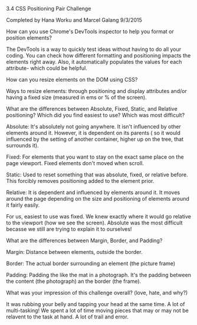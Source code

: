 3.4 CSS Positioning Pair Challenge

Completed by Hana Worku and Marcel Galang 9/3/2015

How can you use Chrome's DevTools inspector to help you format or position elements?

The DevTools is a way to quickly test ideas without having to do all your coding.  You can check how different formatting and positioning impacts the elements right away.  Also, it automatically populates the values for each attribute- which could be helpful.


How can you resize elements on the DOM using CSS?

Ways to resize elements: through positioning and display attributes and/or having a fixed size (measured in ems or % of the screen).


What are the differences between Absolute, Fixed, Static, and Relative positioning? Which did you find easiest to use? Which was most difficult?

Absolute: It's absolutely not going anywhere.  It isn't influenced by other elements around it. However, it is dependent on its parents ( so it would influenced by the setting of another container, higher up on the tree, that surrounds it).

Fixed: For elements that you want to stay on the exact same place on the page viewport. Fixed elements don't moved when scroll.

Static:  Used to reset something that was absolute, fixed, or relative before.  This forcibly removes positioning added to the element prior.

Relative:  It is dependent and influenced by elements around it. It moves around the page depending on the size and positioning of elements around it fairly easily.

For us, easiest to use was fixed. We knew exactly where it would go relative to the viewport (how we see the screen).  Absolute was the most difficult becasse we still are trying to explain it to ourselves!

What are the differences between Margin, Border, and Padding?

Margin: Distance between elements, outside the border.

Border: The actual border surrounding an element (the picture frame)

Padding: Padding the like the mat in a photograph. It's the padding between the content (the photograph) an the border (the frame).

What was your impression of this challenge overall? (love, hate, and why?)

It was rubbing your belly and tapping your head at the same time.  A lot of multi-tasking! We spent a lot of time moving pieces that may or may not be relavent to the task at hand.  A lot of trail and error.

[Change the Colors]:(./imgs/1-changethecolors.png)
[Column]:(./imgs/2-column.png)
[Row]:(./imgs/3-row.png)
[Make Equidistant]: (./imgs/4-makeequidistant.png)
[Squares]: (./imgs/5-squares.png)
[Footer]: (./imgs/6-footer.png)
[Header and Sidebar]: (./imgs/7-headerandsidebar.png)
[Set squares in four corners]: (./imgs/8-foursquares.png)
